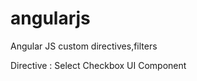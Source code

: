 angularjs
=========

Angular JS custom directives,filters

Directive :  Select Checkbox UI Component


